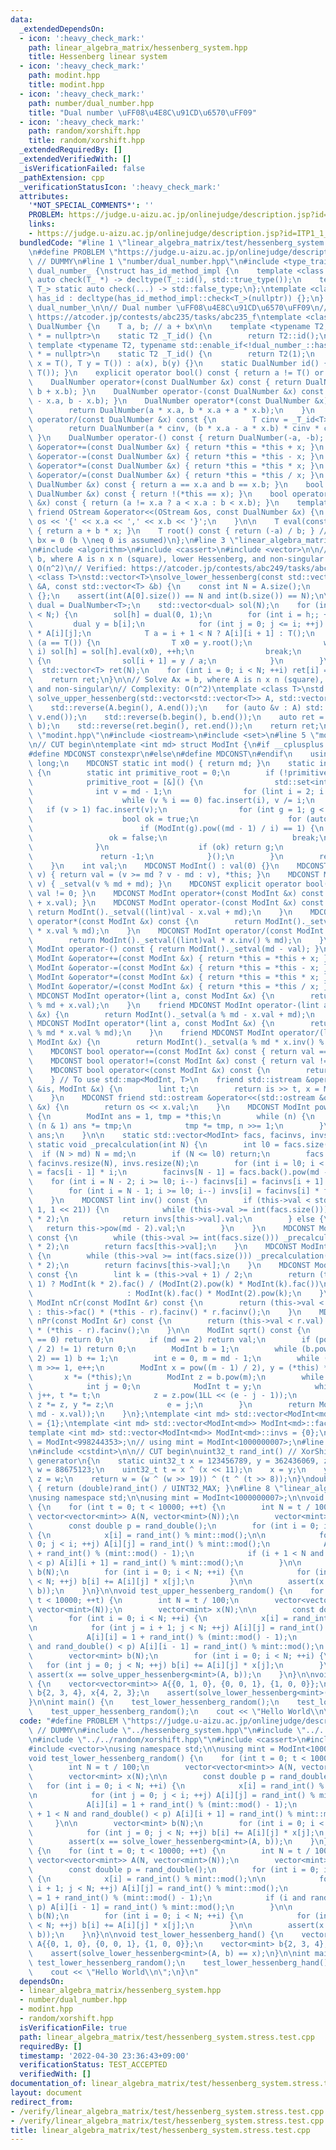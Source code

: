 ```yaml
---
data:
  _extendedDependsOn:
  - icon: ':heavy_check_mark:'
    path: linear_algebra_matrix/hessenberg_system.hpp
    title: Hessenberg linear system
  - icon: ':heavy_check_mark:'
    path: modint.hpp
    title: modint.hpp
  - icon: ':heavy_check_mark:'
    path: number/dual_number.hpp
    title: "Dual number \uFF08\u4E8C\u91CD\u6570\uFF09"
  - icon: ':heavy_check_mark:'
    path: random/xorshift.hpp
    title: random/xorshift.hpp
  _extendedRequiredBy: []
  _extendedVerifiedWith: []
  _isVerificationFailed: false
  _pathExtension: cpp
  _verificationStatusIcon: ':heavy_check_mark:'
  attributes:
    '*NOT_SPECIAL_COMMENTS*': ''
    PROBLEM: https://judge.u-aizu.ac.jp/onlinejudge/description.jsp?id=ITP1_1_A
    links:
    - https://judge.u-aizu.ac.jp/onlinejudge/description.jsp?id=ITP1_1_A
  bundledCode: "#line 1 \"linear_algebra_matrix/test/hessenberg_system.stress.test.cpp\"\
    \n#define PROBLEM \"https://judge.u-aizu.ac.jp/onlinejudge/description.jsp?id=ITP1_1_A\"\
    \ // DUMMY\n#line 1 \"number/dual_number.hpp\"\n#include <type_traits>\n\nnamespace\
    \ dual_number_ {\nstruct has_id_method_impl {\n    template <class T_> static\
    \ auto check(T_ *) -> decltype(T_::id(), std::true_type());\n    template <class\
    \ T_> static auto check(...) -> std::false_type;\n};\ntemplate <class T_> struct\
    \ has_id : decltype(has_id_method_impl::check<T_>(nullptr)) {};\n} // namespace\
    \ dual_number_\n\n// Dual number \uFF08\u4E8C\u91CD\u6570\uFF09\n// Verified:\
    \ https://atcoder.jp/contests/abc235/tasks/abc235_f\ntemplate <class T> struct\
    \ DualNumber {\n    T a, b; // a + bx\n\n    template <typename T2, typename std::enable_if<dual_number_::has_id<T2>::value>::type\
    \ * = nullptr>\n    static T2 _T_id() {\n        return T2::id();\n    }\n   \
    \ template <typename T2, typename std::enable_if<!dual_number_::has_id<T2>::value>::type\
    \ * = nullptr>\n    static T2 _T_id() {\n        return T2(1);\n    }\n\n    DualNumber(T\
    \ x = T(), T y = T()) : a(x), b(y) {}\n    static DualNumber id() { return DualNumber(_T_id<T>(),\
    \ T()); }\n    explicit operator bool() const { return a != T() or b != T(); }\n\
    \    DualNumber operator+(const DualNumber &x) const { return DualNumber(a + x.a,\
    \ b + x.b); }\n    DualNumber operator-(const DualNumber &x) const { return DualNumber(a\
    \ - x.a, b - x.b); }\n    DualNumber operator*(const DualNumber &x) const {\n\
    \        return DualNumber(a * x.a, b * x.a + a * x.b);\n    }\n    DualNumber\
    \ operator/(const DualNumber &x) const {\n        T cinv = _T_id<T>() / x.a;\n\
    \        return DualNumber(a * cinv, (b * x.a - a * x.b) * cinv * cinv);\n   \
    \ }\n    DualNumber operator-() const { return DualNumber(-a, -b); }\n    DualNumber\
    \ &operator+=(const DualNumber &x) { return *this = *this + x; }\n    DualNumber\
    \ &operator-=(const DualNumber &x) { return *this = *this - x; }\n    DualNumber\
    \ &operator*=(const DualNumber &x) { return *this = *this * x; }\n    DualNumber\
    \ &operator/=(const DualNumber &x) { return *this = *this / x; }\n    bool operator==(const\
    \ DualNumber &x) const { return a == x.a and b == x.b; }\n    bool operator!=(const\
    \ DualNumber &x) const { return !(*this == x); }\n    bool operator<(const DualNumber\
    \ &x) const { return (a != x.a ? a < x.a : b < x.b); }\n    template <class OStream>\
    \ friend OStream &operator<<(OStream &os, const DualNumber &x) {\n        return\
    \ os << '{' << x.a << ',' << x.b << '}';\n    }\n\n    T eval(const T &x) const\
    \ { return a + b * x; }\n    T root() const { return (-a) / b; } // Solve a +\
    \ bx = 0 (b \\neq 0 is assumed)\n};\n#line 3 \"linear_algebra_matrix/hessenberg_system.hpp\"\
    \n#include <algorithm>\n#include <cassert>\n#include <vector>\n\n// Solve Ax =\
    \ b, where A is n x n (square), lower Hessenberg, and non-singular.\n// Complexity:\
    \ O(n^2)\n// Verified: https://atcoder.jp/contests/abc249/tasks/abc249_h\ntemplate\
    \ <class T>\nstd::vector<T>\nsolve_lower_hessenberg(const std::vector<std::vector<T>>\
    \ &A, const std::vector<T> &b) {\n    const int N = A.size();\n    if (!N) return\
    \ {};\n    assert(int(A[0].size()) == N and int(b.size()) == N);\n\n    using\
    \ dual = DualNumber<T>;\n    std::vector<dual> sol(N);\n    for (int h = 0; h\
    \ < N;) {\n        sol[h] = dual(0, 1);\n        for (int i = h;; ++i) {\n   \
    \         dual y = b[i];\n            for (int j = 0; j <= i; ++j) y -= sol[j]\
    \ * A[i][j];\n            T a = i + 1 < N ? A[i][i + 1] : T();\n            if\
    \ (a == T()) {\n                T x0 = y.root();\n                while (h <=\
    \ i) sol[h] = sol[h].eval(x0), ++h;\n                break;\n            } else\
    \ {\n                sol[i + 1] = y / a;\n            }\n        }\n    }\n  \
    \  std::vector<T> ret(N);\n    for (int i = 0; i < N; ++i) ret[i] = sol[i].a;\n\
    \    return ret;\n}\n\n// Solve Ax = b, where A is n x n (square), upper Hessenberg,\
    \ and non-singular\n// Complexity: O(n^2)\ntemplate <class T>\nstd::vector<T>\
    \ solve_upper_hessenberg(std::vector<std::vector<T>> A, std::vector<T> b) {\n\
    \    std::reverse(A.begin(), A.end());\n    for (auto &v : A) std::reverse(v.begin(),\
    \ v.end());\n    std::reverse(b.begin(), b.end());\n    auto ret = solve_lower_hessenberg(A,\
    \ b);\n    std::reverse(ret.begin(), ret.end());\n    return ret;\n}\n#line 2\
    \ \"modint.hpp\"\n#include <iostream>\n#include <set>\n#line 5 \"modint.hpp\"\n\
    \n// CUT begin\ntemplate <int md> struct ModInt {\n#if __cplusplus >= 201402L\n\
    #define MDCONST constexpr\n#else\n#define MDCONST\n#endif\n    using lint = long\
    \ long;\n    MDCONST static int mod() { return md; }\n    static int get_primitive_root()\
    \ {\n        static int primitive_root = 0;\n        if (!primitive_root) {\n\
    \            primitive_root = [&]() {\n                std::set<int> fac;\n  \
    \              int v = md - 1;\n                for (lint i = 2; i * i <= v; i++)\n\
    \                    while (v % i == 0) fac.insert(i), v /= i;\n             \
    \   if (v > 1) fac.insert(v);\n                for (int g = 1; g < md; g++) {\n\
    \                    bool ok = true;\n                    for (auto i : fac)\n\
    \                        if (ModInt(g).pow((md - 1) / i) == 1) {\n           \
    \                 ok = false;\n                            break;\n          \
    \              }\n                    if (ok) return g;\n                }\n \
    \               return -1;\n            }();\n        }\n        return primitive_root;\n\
    \    }\n    int val;\n    MDCONST ModInt() : val(0) {}\n    MDCONST ModInt &_setval(lint\
    \ v) { return val = (v >= md ? v - md : v), *this; }\n    MDCONST ModInt(lint\
    \ v) { _setval(v % md + md); }\n    MDCONST explicit operator bool() const { return\
    \ val != 0; }\n    MDCONST ModInt operator+(const ModInt &x) const { return ModInt()._setval((lint)val\
    \ + x.val); }\n    MDCONST ModInt operator-(const ModInt &x) const {\n       \
    \ return ModInt()._setval((lint)val - x.val + md);\n    }\n    MDCONST ModInt\
    \ operator*(const ModInt &x) const {\n        return ModInt()._setval((lint)val\
    \ * x.val % md);\n    }\n    MDCONST ModInt operator/(const ModInt &x) const {\n\
    \        return ModInt()._setval((lint)val * x.inv() % md);\n    }\n    MDCONST\
    \ ModInt operator-() const { return ModInt()._setval(md - val); }\n    MDCONST\
    \ ModInt &operator+=(const ModInt &x) { return *this = *this + x; }\n    MDCONST\
    \ ModInt &operator-=(const ModInt &x) { return *this = *this - x; }\n    MDCONST\
    \ ModInt &operator*=(const ModInt &x) { return *this = *this * x; }\n    MDCONST\
    \ ModInt &operator/=(const ModInt &x) { return *this = *this / x; }\n    friend\
    \ MDCONST ModInt operator+(lint a, const ModInt &x) {\n        return ModInt()._setval(a\
    \ % md + x.val);\n    }\n    friend MDCONST ModInt operator-(lint a, const ModInt\
    \ &x) {\n        return ModInt()._setval(a % md - x.val + md);\n    }\n    friend\
    \ MDCONST ModInt operator*(lint a, const ModInt &x) {\n        return ModInt()._setval(a\
    \ % md * x.val % md);\n    }\n    friend MDCONST ModInt operator/(lint a, const\
    \ ModInt &x) {\n        return ModInt()._setval(a % md * x.inv() % md);\n    }\n\
    \    MDCONST bool operator==(const ModInt &x) const { return val == x.val; }\n\
    \    MDCONST bool operator!=(const ModInt &x) const { return val != x.val; }\n\
    \    MDCONST bool operator<(const ModInt &x) const {\n        return val < x.val;\n\
    \    } // To use std::map<ModInt, T>\n    friend std::istream &operator>>(std::istream\
    \ &is, ModInt &x) {\n        lint t;\n        return is >> t, x = ModInt(t), is;\n\
    \    }\n    MDCONST friend std::ostream &operator<<(std::ostream &os, const ModInt\
    \ &x) {\n        return os << x.val;\n    }\n    MDCONST ModInt pow(lint n) const\
    \ {\n        ModInt ans = 1, tmp = *this;\n        while (n) {\n            if\
    \ (n & 1) ans *= tmp;\n            tmp *= tmp, n >>= 1;\n        }\n        return\
    \ ans;\n    }\n\n    static std::vector<ModInt> facs, facinvs, invs;\n    MDCONST\
    \ static void _precalculation(int N) {\n        int l0 = facs.size();\n      \
    \  if (N > md) N = md;\n        if (N <= l0) return;\n        facs.resize(N),\
    \ facinvs.resize(N), invs.resize(N);\n        for (int i = l0; i < N; i++) facs[i]\
    \ = facs[i - 1] * i;\n        facinvs[N - 1] = facs.back().pow(md - 2);\n    \
    \    for (int i = N - 2; i >= l0; i--) facinvs[i] = facinvs[i + 1] * (i + 1);\n\
    \        for (int i = N - 1; i >= l0; i--) invs[i] = facinvs[i] * facs[i - 1];\n\
    \    }\n    MDCONST lint inv() const {\n        if (this->val < std::min(md >>\
    \ 1, 1 << 21)) {\n            while (this->val >= int(facs.size())) _precalculation(facs.size()\
    \ * 2);\n            return invs[this->val].val;\n        } else {\n         \
    \   return this->pow(md - 2).val;\n        }\n    }\n    MDCONST ModInt fac()\
    \ const {\n        while (this->val >= int(facs.size())) _precalculation(facs.size()\
    \ * 2);\n        return facs[this->val];\n    }\n    MDCONST ModInt facinv() const\
    \ {\n        while (this->val >= int(facs.size())) _precalculation(facs.size()\
    \ * 2);\n        return facinvs[this->val];\n    }\n    MDCONST ModInt doublefac()\
    \ const {\n        lint k = (this->val + 1) / 2;\n        return (this->val &\
    \ 1) ? ModInt(k * 2).fac() / (ModInt(2).pow(k) * ModInt(k).fac())\n          \
    \                     : ModInt(k).fac() * ModInt(2).pow(k);\n    }\n    MDCONST\
    \ ModInt nCr(const ModInt &r) const {\n        return (this->val < r.val) ? 0\
    \ : this->fac() * (*this - r).facinv() * r.facinv();\n    }\n    MDCONST ModInt\
    \ nPr(const ModInt &r) const {\n        return (this->val < r.val) ? 0 : this->fac()\
    \ * (*this - r).facinv();\n    }\n\n    ModInt sqrt() const {\n        if (val\
    \ == 0) return 0;\n        if (md == 2) return val;\n        if (pow((md - 1)\
    \ / 2) != 1) return 0;\n        ModInt b = 1;\n        while (b.pow((md - 1) /\
    \ 2) == 1) b += 1;\n        int e = 0, m = md - 1;\n        while (m % 2 == 0)\
    \ m >>= 1, e++;\n        ModInt x = pow((m - 1) / 2), y = (*this) * x * x;\n \
    \       x *= (*this);\n        ModInt z = b.pow(m);\n        while (y != 1) {\n\
    \            int j = 0;\n            ModInt t = y;\n            while (t != 1)\
    \ j++, t *= t;\n            z = z.pow(1LL << (e - j - 1));\n            x *= z,\
    \ z *= z, y *= z;\n            e = j;\n        }\n        return ModInt(std::min(x.val,\
    \ md - x.val));\n    }\n};\ntemplate <int md> std::vector<ModInt<md>> ModInt<md>::facs\
    \ = {1};\ntemplate <int md> std::vector<ModInt<md>> ModInt<md>::facinvs = {1};\n\
    template <int md> std::vector<ModInt<md>> ModInt<md>::invs = {0};\n// using mint\
    \ = ModInt<998244353>;\n// using mint = ModInt<1000000007>;\n#line 2 \"random/xorshift.hpp\"\
    \n#include <cstdint>\n\n// CUT begin\nuint32_t rand_int() // XorShift random integer\
    \ generator\n{\n    static uint32_t x = 123456789, y = 362436069, z = 521288629,\
    \ w = 88675123;\n    uint32_t t = x ^ (x << 11);\n    x = y;\n    y = z;\n   \
    \ z = w;\n    return w = (w ^ (w >> 19)) ^ (t ^ (t >> 8));\n}\ndouble rand_double()\
    \ { return (double)rand_int() / UINT32_MAX; }\n#line 8 \"linear_algebra_matrix/test/hessenberg_system.stress.test.cpp\"\
    \nusing namespace std;\n\nusing mint = ModInt<1000000007>;\n\nvoid test_lower_hessenberg_random()\
    \ {\n    for (int t = 0; t < 10000; ++t) {\n        int N = t / 100;\n       \
    \ vector<vector<mint>> A(N, vector<mint>(N));\n        vector<mint> x(N);\n\n\
    \        const double p = rand_double();\n        for (int i = 0; i < N; ++i)\
    \ {\n            x[i] = rand_int() % mint::mod();\n\n            for (int j =\
    \ 0; j < i; ++j) A[i][j] = rand_int() % mint::mod();\n            A[i][i] = 1\
    \ + rand_int() % (mint::mod() - 1);\n            if (i + 1 < N and rand_double()\
    \ < p) A[i][i + 1] = rand_int() % mint::mod();\n        }\n\n        vector<mint>\
    \ b(N);\n        for (int i = 0; i < N; ++i) {\n            for (int j = 0; j\
    \ < N; ++j) b[i] += A[i][j] * x[j];\n        }\n\n        assert(x == solve_lower_hessenberg<mint>(A,\
    \ b));\n    }\n}\n\nvoid test_upper_hessenberg_random() {\n    for (int t = 0;\
    \ t < 10000; ++t) {\n        int N = t / 100;\n        vector<vector<mint>> A(N,\
    \ vector<mint>(N));\n        vector<mint> x(N);\n\n        const double p = rand_double();\n\
    \        for (int i = 0; i < N; ++i) {\n            x[i] = rand_int() % mint::mod();\n\
    \n            for (int j = i + 1; j < N; ++j) A[i][j] = rand_int() % mint::mod();\n\
    \            A[i][i] = 1 + rand_int() % (mint::mod() - 1);\n            if (i\
    \ and rand_double() < p) A[i][i - 1] = rand_int() % mint::mod();\n        }\n\n\
    \        vector<mint> b(N);\n        for (int i = 0; i < N; ++i) {\n         \
    \   for (int j = 0; j < N; ++j) b[i] += A[i][j] * x[j];\n        }\n\n       \
    \ assert(x == solve_upper_hessenberg<mint>(A, b));\n    }\n}\n\nvoid test_lower_hessenberg_hand()\
    \ {\n    vector<vector<mint>> A{{0, 1, 0}, {0, 0, 1}, {1, 0, 0}};\n    vector<mint>\
    \ b{2, 3, 4}, x{4, 2, 3};\n    assert(solve_lower_hessenberg<mint>(A, b) == x);\n\
    }\n\nint main() {\n    test_lower_hessenberg_random();\n    test_lower_hessenberg_hand();\n\
    \    test_upper_hessenberg_random();\n    cout << \"Hello World\\n\";\n}\n"
  code: "#define PROBLEM \"https://judge.u-aizu.ac.jp/onlinejudge/description.jsp?id=ITP1_1_A\"\
    \ // DUMMY\n#include \"../hessenberg_system.hpp\"\n#include \"../../modint.hpp\"\
    \n#include \"../../random/xorshift.hpp\"\n#include <cassert>\n#include <iostream>\n\
    #include <vector>\nusing namespace std;\n\nusing mint = ModInt<1000000007>;\n\n\
    void test_lower_hessenberg_random() {\n    for (int t = 0; t < 10000; ++t) {\n\
    \        int N = t / 100;\n        vector<vector<mint>> A(N, vector<mint>(N));\n\
    \        vector<mint> x(N);\n\n        const double p = rand_double();\n     \
    \   for (int i = 0; i < N; ++i) {\n            x[i] = rand_int() % mint::mod();\n\
    \n            for (int j = 0; j < i; ++j) A[i][j] = rand_int() % mint::mod();\n\
    \            A[i][i] = 1 + rand_int() % (mint::mod() - 1);\n            if (i\
    \ + 1 < N and rand_double() < p) A[i][i + 1] = rand_int() % mint::mod();\n   \
    \     }\n\n        vector<mint> b(N);\n        for (int i = 0; i < N; ++i) {\n\
    \            for (int j = 0; j < N; ++j) b[i] += A[i][j] * x[j];\n        }\n\n\
    \        assert(x == solve_lower_hessenberg<mint>(A, b));\n    }\n}\n\nvoid test_upper_hessenberg_random()\
    \ {\n    for (int t = 0; t < 10000; ++t) {\n        int N = t / 100;\n       \
    \ vector<vector<mint>> A(N, vector<mint>(N));\n        vector<mint> x(N);\n\n\
    \        const double p = rand_double();\n        for (int i = 0; i < N; ++i)\
    \ {\n            x[i] = rand_int() % mint::mod();\n\n            for (int j =\
    \ i + 1; j < N; ++j) A[i][j] = rand_int() % mint::mod();\n            A[i][i]\
    \ = 1 + rand_int() % (mint::mod() - 1);\n            if (i and rand_double() <\
    \ p) A[i][i - 1] = rand_int() % mint::mod();\n        }\n\n        vector<mint>\
    \ b(N);\n        for (int i = 0; i < N; ++i) {\n            for (int j = 0; j\
    \ < N; ++j) b[i] += A[i][j] * x[j];\n        }\n\n        assert(x == solve_upper_hessenberg<mint>(A,\
    \ b));\n    }\n}\n\nvoid test_lower_hessenberg_hand() {\n    vector<vector<mint>>\
    \ A{{0, 1, 0}, {0, 0, 1}, {1, 0, 0}};\n    vector<mint> b{2, 3, 4}, x{4, 2, 3};\n\
    \    assert(solve_lower_hessenberg<mint>(A, b) == x);\n}\n\nint main() {\n   \
    \ test_lower_hessenberg_random();\n    test_lower_hessenberg_hand();\n    test_upper_hessenberg_random();\n\
    \    cout << \"Hello World\\n\";\n}\n"
  dependsOn:
  - linear_algebra_matrix/hessenberg_system.hpp
  - number/dual_number.hpp
  - modint.hpp
  - random/xorshift.hpp
  isVerificationFile: true
  path: linear_algebra_matrix/test/hessenberg_system.stress.test.cpp
  requiredBy: []
  timestamp: '2022-04-30 23:36:43+09:00'
  verificationStatus: TEST_ACCEPTED
  verifiedWith: []
documentation_of: linear_algebra_matrix/test/hessenberg_system.stress.test.cpp
layout: document
redirect_from:
- /verify/linear_algebra_matrix/test/hessenberg_system.stress.test.cpp
- /verify/linear_algebra_matrix/test/hessenberg_system.stress.test.cpp.html
title: linear_algebra_matrix/test/hessenberg_system.stress.test.cpp
---
```

